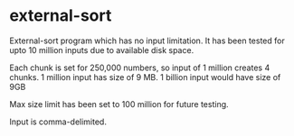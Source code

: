 # external-sort

External-sort program which has no input limitation.
It has been tested for upto 10 million inputs due to available disk space.

Each chunk is set for 250,000 numbers, so input of 1 million creates 4 chunks.
1 million input has size of 9 MB.
1 billion input would have size of 9GB

Max size limit has been set to 100 million for future testing.

Input is comma-delimited.
